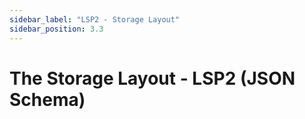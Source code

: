 ```yaml
---
sidebar_label: "LSP2 - Storage Layout"
sidebar_position: 3.3
---
```


# The Storage Layout - LSP2 (JSON Schema)
